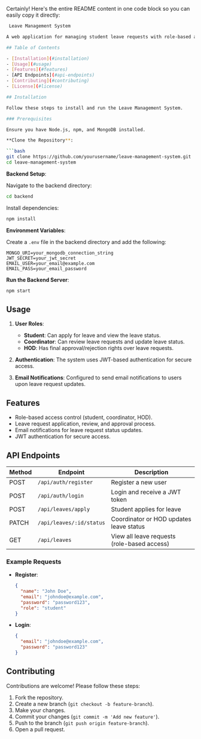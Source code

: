 Certainly! Here's the entire README content in one code block so you can easily copy it directly:

```bash
 Leave Management System

A web application for managing student leave requests with role-based access for students, coordinators, and HODs. This project enables students to submit leave requests, coordinators to review them, and HODs to approve or reject leave requests.

## Table of Contents

- [Installation](#installation)
- [Usage](#usage)
- [Features](#features)
- [API Endpoints](#api-endpoints)
- [Contributing](#contributing)
- [License](#license)

## Installation

Follow these steps to install and run the Leave Management System.

### Prerequisites

Ensure you have Node.js, npm, and MongoDB installed.

**Clone the Repository**:

```bash
git clone https://github.com/yourusername/leave-management-system.git
cd leave-management-system
```

**Backend Setup**:

Navigate to the backend directory:

```bash
cd backend
```

Install dependencies:

```bash
npm install
```

**Environment Variables**:

Create a `.env` file in the backend directory and add the following:

```plaintext
MONGO_URI=your_mongodb_connection_string
JWT_SECRET=your_jwt_secret
EMAIL_USER=your_email@example.com
EMAIL_PASS=your_email_password
```

**Run the Backend Server**:

```bash
npm start
```

## Usage

1. **User Roles**:
   - **Student**: Can apply for leave and view the leave status.
   - **Coordinator**: Can review leave requests and update leave status.
   - **HOD**: Has final approval/rejection rights over leave requests.

2. **Authentication**:
   The system uses JWT-based authentication for secure access.

3. **Email Notifications**:
   Configured to send email notifications to users upon leave request updates.

## Features

- Role-based access control (student, coordinator, HOD).
- Leave request application, review, and approval process.
- Email notifications for leave request status updates.
- JWT authentication for secure access.

## API Endpoints

| Method | Endpoint                | Description                                 |
|--------|--------------------------|---------------------------------------------|
| POST   | `/api/auth/register`     | Register a new user                         |
| POST   | `/api/auth/login`        | Login and receive a JWT token               |
| POST   | `/api/leaves/apply`      | Student applies for leave                   |
| PATCH  | `/api/leaves/:id/status` | Coordinator or HOD updates leave status     |
| GET    | `/api/leaves`            | View all leave requests (role-based access) |

### Example Requests

- **Register**:
  
  ```json
  {
    "name": "John Doe",
    "email": "johndoe@example.com",
    "password": "password123",
    "role": "student"
  }
  ```

- **Login**:

  ```json
  {
    "email": "johndoe@example.com",
    "password": "password123"
  }
  ```

## Contributing

Contributions are welcome! Please follow these steps:

1. Fork the repository.
2. Create a new branch (`git checkout -b feature-branch`).
3. Make your changes.
4. Commit your changes (`git commit -m 'Add new feature'`).
5. Push to the branch (`git push origin feature-branch`).
6. Open a pull request.


